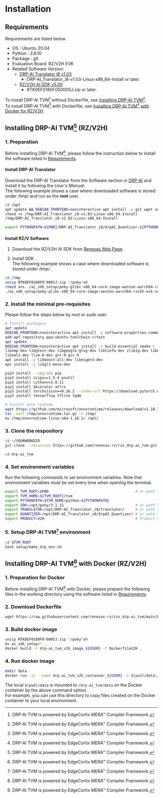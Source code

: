 # Installation

## Requirements

Requirements are listed below.

- OS : Ubuntu 20.04  
- Python : 3.8.10
- Package : git
- Evaluation Board: RZ/V2H EVK
- Related Software Version:
  - [DRP-AI Translator i8 v1.03][def2]
    - DRP-AI_Translator_i8-v1.03-Linux-x86_64-Install or later.
  - [RZ/V2H AI SDK v5.00][def]
    - RTK0EF0180F05000SJ.zip or later.

To install DRP-AI TVM[^1] without Dockerfile, see [Installing DRP-AI TVM](#installing-drp-ai-tvm1-rzv2h)[^1].  
To install DRP-AI TVM[^1] with Dockerfile, see [Installing DRP-AI TVM](#installing-drp-ai-tvm1-with-docker-rzv2h)[^1] [with Docker for RZ/V2H](#installing-drp-ai-tvm1-with-docker-rzv2h).

## Installing DRP-AI TVM[^1] (RZ/V2H)

### 1. Preparation

Before installing DRP-AI TVM[^1], please follow the instruction below to install the software listed in [Requirements](#requirements).  

#### Install DRP-AI Translator

Download the DRP-AI Translator from the Software section in [DRP-AI](invalid-https://www.renesas.com/application/key-technology/artificial-intelligence/ai-accelerator-drp-ai#software) and install it by following the *User's Manual*.  
The following example shows a case where downloaded software is stored under /tmp/ and run as the **root** user.

```bash
cd /opt
apt update && DEBIAN_FRONTEND=noninteractive apt install -y git wget unzip curl libboost-all-dev libeigen3-dev build-essential python3-pip libgl1-mesa-dev
chmod +x /tmp/DRP-AI_Translator_i8-v1.03-Linux-x86_64-Install
/tmp/DRP-AI_Translator_i8-v1.03-Linux-x86_64-Install

export PYTHONPATH=${PWD}/DRP-AI_Translator_i8/drpAI_Quantizer:${PYTHONPATH}
```

#### Install RZ/V Software

1. Download the *RZ/V2H AI SDK* from [Renesas Web Page](https://www.renesas.com/us/en/software-tool/rzv2h-ai-software-development-kit).  

2. Install SDK .  
The following example shows a case where downloaded software is stored under /tmp/ .

```bash
cd /tmp
unzip RTK0EF0180F0*000SJ.zip */poky*sh 
chmod a+x ./ai_sdk_setup/poky-glibc-x86_64-core-image-weston-aarch64-rzv2h-evk-ver1-toolchain-3.1.*.sh
./ai_sdk_setup/poky-glibc-x86_64-core-image-weston-aarch64-rzv2h-evk-ver1-toolchain-3.1.*.sh -y
```

### 2. Install the minimal pre-requisites

Please follow the steps below by root or sudo user.

```sh
# Install packagess
apt update
DEBIAN_FRONTEND=noninteractive apt install -y software-properties-common
add-apt-repository ppa:ubuntu-toolchain-r/test
apt update
DEBIAN_FRONTEND=noninteractive apt install -y build-essential cmake \
libomp-dev libgtest-dev libgoogle-glog-dev libtinfo-dev zlib1g-dev libedit-dev \
libxml2-dev llvm-8-dev g++-9 gcc-9
apt install -y libboost-all-dev libeigen3-dev
apt install -y libgl1-mesa-dev

pip3 install --upgrade pip
pip3 install scipy==1.5.4 psutil
pip3 install cython==3.0.11
pip3 install decorator attrs
pip3 install torchvision==0.16.2 --index-url https://download.pytorch.org/whl/cpu
pip3 install tensorflow tflite tqdm

# Install onnx runtime
wget https://github.com/microsoft/onnxruntime/releases/download/v1.18.1/onnxruntime-linux-x64-1.18.1.tgz -O /tmp/onnxruntime.tar.gz
tar -xvzf /tmp/onnxruntime.tar.gz -C /tmp/
mv /tmp/onnxruntime-linux-x64-1.18.1/ /opt/
```

### 3. Clone the respository

```sh
cd ~/YOURWORKDIR
git clone --recursive https://github.com/renesas-rz/rzv_drp-ai_tvm.git drp-ai_tvm

cd drp-ai_tvm
```

### 4. Set environment variables

Run the following commands to set environment variables.
Note that environment variables must be set every time when opening the terminal.

```sh
export TVM_ROOT=$PWD                                        # or path to your own cloned repository.
export TVM_HOME=${TVM_ROOT}/tvm
export PYTHONPATH=$TVM_HOME/python:${PYTHONPATH}
export SDK=/opt/poky/3.1.31                                 # or path to your own Linux SDK.
export TRANSLATOR=/opt/DRP-AI_Translator_i8/translator/     # or path to your own DRP-AI Translator.
export QUANTIZER=/opt/DRP-AI_Translator_i8/drpAI_Quantizer/ # or path to your own DRP-AI Quantizer.
export PRODUCT=V2H                                          # Product name (The case of V2L, V2M, and V2MA is not described in this document.)
```

### 5. Setup DRP-AI TVM[^1] environment

```sh
cd $TVM_ROOT
bash setup/make_drp_env.sh
```

## Installing DRP-AI TVM[^1] with Docker (RZ/V2H)

### 1. Preparation for Docker

Before installing DRP-AI TVM[^1] with Docker, please prepare the following files in the working directory using the software listed in [Requirements](#requirements).

### 2. Download Dockerfile

```sh
wget https://raw.githubusercontent.com/renesas-rz/rzv_drp-ai_tvm/main/DockerfileV2H -O DockerfileV2H
```

### 3. Build docker image

```sh
unzip RTK0EF0180F0*000SJ.zip */poky*sh
mv ai_sdk_setup/* .
docker build -t drp-ai_tvm_v2h_image_${USER} -f DockerfileV2H .
```

### 4. Run docker image

```sh
mkdir data
docker run -it --name drp-ai_tvm_v2h_container_${USER} -v $(pwd)/data:/drp-ai_tvm/data drp-ai_tvm_v2h_image_${USER}
```

The local `$(pwd)/data` is mounted to `/drp-ai_tvm/data` on the Docker container by the above command option.  
For example, you can use this directory to copy files created on the Docker container to your local environment.

[^1]: DRP-AI TVM is powered by EdgeCortix MERA™ Compiler Framework.

[def]: https://www.renesas.com/us/en/software-tool/rzv2h-ai-software-development-kit
[def2]: https://www.renesas.com/software-tool/drp-ai-translator-i8
